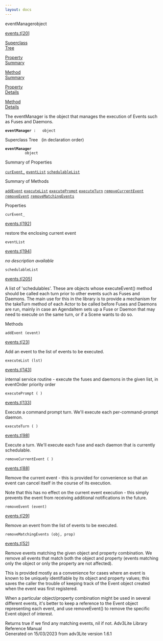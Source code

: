 ```yaml
---
layout: docs
---
```

<span class="title">eventManager</span><span class="type">object</span>

[events.t](../file/events.t.html)\[[20](../source/events.t.html#20)\]

[Superclass  
Tree](#_SuperClassTree_)

[Property  
Summary](#_PropSummary_)

[Method  
Summary](#_MethodSummary_)

[Property  
Details](#_Properties_)

[Method  
Details](#_Methods_)



The eventManager is the object that manages the execution of Events such
as Fuses and Daemons.

**`eventManager`**` :   object`



<span id="_SuperClassTree_"></span>



<span class="hdln">Superclass Tree</span>   (in declaration order)



**`eventManager`**  
`         object`  
<span id="_PropSummary_"></span>



<span class="hdln">Summary of Properties</span>  



[`curEvent_`](#curEvent_) [`eventList`](#eventList) [`schedulableList`](#schedulableList)

<span id="_MethodSummary_"></span>



<span class="hdln">Summary of Methods</span>  



[`addEvent`](#addEvent) [`executeList`](#executeList) [`executePrompt`](#executePrompt) [`executeTurn`](#executeTurn) [`removeCurrentEvent`](#removeCurrentEvent) [`removeEvent`](#removeEvent) [`removeMatchingEvents`](#removeMatchingEvents)

<span id="_Properties_"></span>



<span class="hdln">Properties</span>  



<span id="curEvent_"></span>

`curEvent_`

[events.t](../file/events.t.html)\[[192](../source/events.t.html#192)\]



restore the enclosing current event



<span id="eventList"></span>

`eventList`

[events.t](../file/events.t.html)\[[194](../source/events.t.html#194)\]



*no description available*



<span id="schedulableList"></span>

`schedulableList`

[events.t](../file/events.t.html)\[[205](../source/events.t.html#205)\]



A list of 'schedulables'. These are objects whose executeEvent() method
should be called each turn prior to other events such as Fuses and
Daemons. The main use for this in the library is to provide a mechanism
for the takeTurn method of each Actor to be called before Fuses and
Daemons are run, mainly in case an AgendaItem sets up a Fuse or Daemon
that may need to execute on the same turn, or if a Scene wants to do so.



<span id="_Methods_"></span>



<span class="hdln">Methods</span>  



<span id="addEvent"></span>

`addEvent (event)`

[events.t](../file/events.t.html)\[[23](../source/events.t.html#23)\]



Add an event to the list of events to be executed.



<span id="executeList"></span>

`executeList (lst)`

[events.t](../file/events.t.html)\[[143](../source/events.t.html#143)\]



internal service routine - execute the fuses and daemons in the given
list, in eventOrder priority order



<span id="executePrompt"></span>

`executePrompt ( )`

[events.t](../file/events.t.html)\[[133](../source/events.t.html#133)\]



Execute a command prompt turn. We'll execute each per-command-prompt
daemon.



<span id="executeTurn"></span>

`executeTurn ( )`

[events.t](../file/events.t.html)\[[98](../source/events.t.html#98)\]



Execute a turn. We'll execute each fuse and each daemon that is
currently schedulable.



<span id="removeCurrentEvent"></span>

`removeCurrentEvent ( )`

[events.t](../file/events.t.html)\[[88](../source/events.t.html#88)\]



Remove the current event - this is provided for convenience so that an
event can cancel itself in the course of its execution.

Note that this has no effect on the current event execution - this
simply prevents the event from receiving additional notifications in the
future.



<span id="removeEvent"></span>

`removeEvent (event)`

[events.t](../file/events.t.html)\[[29](../source/events.t.html#29)\]



Remove an event from the list of events to be executed.



<span id="removeMatchingEvents"></span>

`removeMatchingEvents (obj, prop)`

[events.t](../file/events.t.html)\[[52](../source/events.t.html#52)\]



Remove events matching the given object and property combination. We
remove all events that match both the object and property (events
matching only the object or only the property are not affected).

This is provided mostly as a convenience for cases where an event is
known to be uniquely identifiable by its object and property values;
this saves the caller the trouble of keeping track of the Event object
created when the event was first registered.

When a particular object/property combination might be used in several
different events, it's better to keep a reference to the Event object
representing each event, and use removeEvent() to remove the specific
Event object of interest.

Returns true if we find any matching events, nil if not.
Adv3Lite Library Reference Manual  
Generated on 15/03/2023 from adv3Lite version 1.6.1


